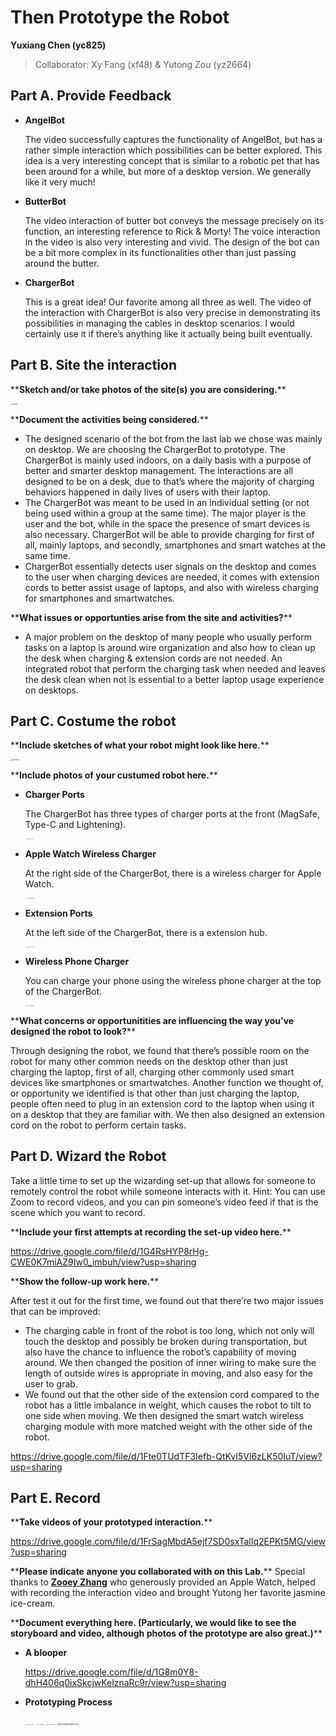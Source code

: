 # Then Prototype the Robot

**Yuxiang Chen (yc825)**

>   Collaborator: Xy Fang (xf48) & Yutong Zou (yz2664)



## Part A. Provide Feedback

*   **AngelBot**

    The video successfully captures the functionality of AngelBot, but has a rather simple interaction which possibilities can be better explored. This idea is a very interesting concept that is similar to a robotic pet that has been around for a while, but more of a desktop version. We generally like it very much!

*   **ButterBot**

    The video interaction of butter bot conveys the message precisely on its function, an interesting reference to Rick & Morty! The voice interaction in the video is also very interesting and vivid. The design of the bot can be a bit more complex in its functionalities other than just passing around the butter.

*   **ChargerBot**

    This is a great idea! Our favorite among all three as well. The video of the interaction with ChargerBot is also very precise in demonstrating its possibilities in managing the cables in desktop scenarios. I would certainly use it if there’s anything like it actually being built eventually.

## Part B. Site the interaction

\*\***Sketch and/or take photos of the site(s) you are considering.**\*\*

<img src="https://s2.loli.net/2023/02/14/t1VgjDrKBGpniI8.jpg" alt="site.jpeg" style="zoom:15%;" />

\*\***Document the activities being considered.**\*\*

*   The designed scenario of the bot from the last lab we chose was mainly on desktop. We are choosing the ChargerBot to prototype. The ChargerBot is mainly used indoors, on a daily basis with a purpose of better and smarter desktop management. The interactions are all designed to be on a desk, due to that’s where the majority of charging behaviors happened in daily lives of users with their laptop. 
*   The ChargerBot was meant to be used in an individual setting (or not being used within a group at the same time). The major player is the user and the bot, while in the space the presence of smart devices is also necessary. ChargerBot will be able to provide charging for first of all, mainly laptops, and secondly, smartphones and smart watches at the same time. 
*   ChargerBot essentially detects user signals on the desktop and comes to the user when charging devices are needed, it comes with extension cords to better assist usage of laptops, and also with wireless charging for smartphones and smartwatches. 

\*\***What issues or opportunties arise from the site and activities?**\*\*

*   A major problem on the desktop of many people who usually perform tasks on a laptop is around wire organization and also how to clean up the desk when charging & extension cords are not needed. An integrated robot that perform the charging task when needed and leaves the desk clean when not is essential to a better laptop usage experience on desktops. 

## Part C. Costume the robot

\*\***Include sketches of what your robot might look like here.**\*\*

<img src="https://s2.loli.net/2023/02/14/uJ5tfC4aKZDmAbs.jpg" alt="sketch.jpeg" style="zoom:15%;" />

\*\***Include photos of your custumed robot here.**\*\*

*   **Charger Ports**

    The ChargerBot has three types of charger ports at the front (MagSafe, Type-C and Lightening).

    <img src="https://s2.loli.net/2023/02/14/LcBxho4XeJPiENm.jpg" alt="chargerPorts.jpg" style="zoom:10%;" />

*   **Apple Watch Wireless Charger**

    At the right side of the ChargerBot, there is a wireless charger for Apple Watch.

    <img src="https://s2.loli.net/2023/02/14/t9iY7Fgdmyz3Ofj.jpg" alt="watchCharger.jpeg" style="zoom:10%;" />

*   **Extension Ports**

    At the left side of the ChargerBot, there is a extension hub.

    <img src="https://s2.loli.net/2023/02/14/gUFEewZfB2nXHpP.jpg" alt="extensionPorts.jpg" style="zoom:10%;" />

*   **Wireless Phone Charger**

    You can charge your phone using the wireless phone charger at the top of the ChargerBot.

    <img src="https://s2.loli.net/2023/02/14/BE9tNvcLdrMX4ZH.jpg" alt="phoneCharger.jpg" style="zoom:10%;" />

\*\***What concerns or opportunitities are influencing the way you've designed the robot to look?**\*\*

Through designing the robot, we found that there’s possible room on the robot for many other common needs on the desktop other than just charging the laptop, first of all, charging other commonly used smart devices like smartphones or smartwatches. Another function we thought of, or opportunity we identified is that other than just charging the laptop, people often need to plug in an extension cord to the laptop when using it on a desktop that they are familiar with. We then also designed an extension cord on the robot to perform certain tasks. 

## Part D. Wizard the Robot

Take a little time to set up the wizarding set-up that allows for someone to remotely control the robot while someone interacts with it. Hint: You can use Zoom to record videos, and you can pin someone’s video feed if that is the scene which you want to record. 

\*\***Include your first attempts at recording the set-up video here.**\*\*

https://drive.google.com/file/d/1G4RsHYP8rHg-CWE0K7miAZ9Iw0_imbuh/view?usp=sharing

\*\***Show the follow-up work here.**\*\*

After test it out for the first time, we found out that there’re two major issues that can be improved:

*   The charging cable in front of the robot is too long, which not only will touch the desktop and possibly be broken during transportation, but also have the chance to influence the robot’s capability of moving around. We then changed the position of inner wiring to make sure the length of outside wires is appropriate in moving, and also easy for the user to grab.
*   We found out that the other side of the extension cord compared to the robot has a little imbalance in weight, which causes the robot to tilt to one side when moving. We then designed the smart watch wireless charging module with more matched weight with the other side of the robot.

https://drive.google.com/file/d/1Fte0TUdTF3Iefb-QtKvI5Vl6zLK50IuT/view?usp=sharing

## Part E. Record

\*\***Take videos of your prototyped interaction.**\*\*

https://drive.google.com/file/d/1FrSagMbdA5ejf7SD0sxTalIq2EPKt5MG/view?usp=sharing

\*\***Please indicate anyone you collaborated with on this Lab.**\*\*
Special thanks to **<u>Zooey Zhang</u>** who generously provided an Apple Watch, helped with recording the interaction video and brought Yutong her favorite jasmine ice-cream.


\*\***Document everything here. (Particularly, we would like to see the storyboard and video, although photos of the prototype are also great.)**\*\*

*   **A blooper**

    https://drive.google.com/file/d/1G8m0Y8-dhH406q0ixSkcjwKelznaRc9r/view?usp=sharing

*   **Prototyping Process**

    <img src="https://s2.loli.net/2023/02/14/sqP3u5MN4R9BIvd.jpg" alt="prototyping1.jpeg" style="zoom:10%;" />

    <img src="https://s2.loli.net/2023/02/14/1VGSR3fukNWrp6O.jpg" alt="prototyping2.jpeg" style="zoom:10%;" />

    <img src="https://s2.loli.net/2023/02/14/qTGBhvXbW3fgQIL.jpg" alt="prototyping3.jpeg" style="zoom:10%;" />

    <img src="https://s2.loli.net/2023/02/14/LZEHreivVs2dA6N.jpg" alt="prototyping4.jpeg" style="zoom:25%;" />